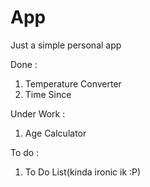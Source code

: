 # App
Just a simple personal app

Done :
1. Temperature Converter
2. Time Since

Under Work :
1. Age Calculator

To do : 
1. To Do List(kinda ironic ik :P)